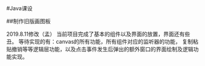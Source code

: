 ﻿#Java课设

##制作旧版画图板


2019.8.11修改（孟）
当前项目完成了基本的组件以及界面的放置，界面还有些丑。
等待实现的有：canvas的所有功能，所有组件对应的监听器的功能，
复制粘贴撤销等等逻辑层功能，以及点击事件发生后弹出的额外窗口的界面绘制及逻辑功能实现。